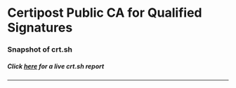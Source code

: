 # Certipost Public CA for Qualified Signatures
### Snapshot of crt.sh
##### Click [here](https://crt.sh/?q=4671A19C0FB1E221AEDA10C7D745B7E5BF4FAAFFAFC63FC2E2F8ADD187ADAB69) for a live crt.sh report

---
